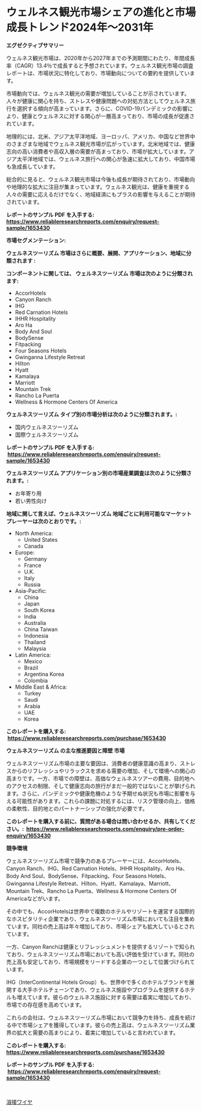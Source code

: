 <p><h1>ウェルネス観光市場シェアの進化と市場成長トレンド2024年〜2031年</h1></p><p><strong>エグゼクティブサマリー</strong></p>
<p><p>ウェルネス観光市場は、2020年から2027年までの予測期間にわたり、年間成長率（CAGR）13.4％で成長すると予想されています。ウェルネス観光市場の調査レポートは、市場状況に特化しており、市場動向についての要約を提供しています。</p><p>市場動向では、ウェルネス観光の需要が増加していることが示されています。人々が健康に関心を持ち、ストレスや健康問題への対処方法としてウェルネス旅行を選択する傾向が高まっています。さらに、COVID-19パンデミックの影響により、健康とウェルネスに対する関心が一層高まっており、市場の成長が促進されています。</p><p>地理的には、北米、アジア太平洋地域、ヨーロッパ、アメリカ、中国など世界中のさまざまな地域でウェルネス観光市場が広がっています。北米地域では、健康志向の高い消費者や高収入層の需要が高まっており、市場が拡大しています。アジア太平洋地域では、ウェルネス旅行への関心が急速に拡大しており、中国市場も急成長しています。</p><p>総合的に見ると、ウェルネス観光市場は今後も成長が期待されており、市場動向や地理的な拡大に注目が集まっています。ウェルネス観光は、健康を重視する人々の需要に応えるだけでなく、地域経済にもプラスの影響を与えることが期待されています。</p></p>
<p><strong>レポートのサンプル PDF を入手する: <a href="https://www.reliableresearchreports.com/enquiry/request-sample/1653430">https://www.reliableresearchreports.com/enquiry/request-sample/1653430</a></strong></p>
<p><strong>市場セグメンテーション:</strong></p>
<p><strong> ウェルネスツーリズム 市場はさらに概要、展開、アプリケーション、地域に分類されます :</strong></p>
<p><strong>コンポーネントに関しては、 ウェルネスツーリズム 市場は次のように分類されます: &nbsp;</strong></p>
<p><ul><li>AccorHotels</li><li>Canyon Ranch</li><li>IHG</li><li>Red Carnation Hotels</li><li>IHHR Hospitality</li><li>Aro Ha</li><li>Body And Soul</li><li>BodySense</li><li>Fitpacking</li><li>Four Seasons Hotels</li><li>Gwinganna Lifestyle Retreat</li><li>Hilton</li><li>Hyatt</li><li>Kamalaya</li><li>Marriott</li><li>Mountain Trek</li><li>Rancho La Puerta</li><li>Wellness & Hormone Centers Of America</li></ul></p>
<p><strong> ウェルネスツーリズム タイプ別の市場分析は次のように分類されます。:</strong></p>
<p><ul><li>国内ウェルネスツーリズム</li><li>国際ウェルネスツーリズム</li></ul></p>
<p><strong>レポートのサンプル PDF を入手する: &nbsp;<a href="https://www.reliableresearchreports.com/enquiry/request-sample/1653430">https://www.reliableresearchreports.com/enquiry/request-sample/1653430</a></strong></p>
<p><strong> ウェルネスツーリズム アプリケーション別の市場産業調査は次のように分類されます。:</strong></p>
<p><ul><li>お年寄り用</li><li>若い男性向け</li></ul></p>
<p><strong>地域に関して言えば、ウェルネスツーリズム 地域ごとに利用可能なマーケットプレーヤーは次のとおりです。:</strong></p>
<p><ul>
    <li>
        North America:
        <ul>
            <li>United States</li>
            <li>Canada</li>
        </ul>
    </li>
    <li>
        Europe:
        <ul>
            <li>Germany</li>
            <li>France</li>
            <li>U.K.</li>
            <li>Italy</li>
            <li>Russia</li>
        </ul>
    </li>
    <li>
        Asia-Pacific:
        <ul>
            <li>China</li>
            <li>Japan</li>
            <li>South Korea</li>
            <li>India</li>
            <li>Australia</li>
            <li>China Taiwan</li>
            <li>Indonesia</li>
            <li>Thailand</li>
            <li>Malaysia</li>
        </ul>
    </li>
    <li>
        Latin America:
        <ul>
            <li>Mexico</li>
            <li>Brazil</li>
            <li>Argentina Korea</li>
            <li>Colombia</li>
        </ul>
    </li>
    <li>
        Middle East & Africa:
        <ul>
            <li>Turkey</li>
            <li>Saudi</li>
            <li>Arabia</li>
            <li>UAE</li>
            <li>Korea</li>
        </ul>
    </li>
    </ul></p>
<p><strong>このレポートを購入する: &nbsp;<a href="https://www.reliableresearchreports.com/purchase/1653430">https://www.reliableresearchreports.com/purchase/1653430</a></strong></p>
<p><strong>ウェルネスツーリズム の主な推進要因と障壁 市場</strong></p>
<p><p>ウェルネスツーリズム市場の主要な要因は、消費者の健康意識の高まり、ストレスからのリフレッシュやリラックスを求める需要の増加、そして環境への関心の高まりです。一方、市場での障壁は、高価なウェルネスツアーの費用、目的地へのアクセスの制限、そして健康志向の旅行がまだ一般的ではないことが挙げられます。さらに、パンデミックや健康危機のような予期せぬ状況も市場に影響を与える可能性があります。これらの課題に対処するには、リスク管理の向上、価格の柔軟性、目的地とのパートナーシップの強化が必要です。</p></p>
<p><strong>このレポートを購入する前に、質問がある場合は問い合わせるか、共有してください。:&nbsp; <a href="https://www.reliableresearchreports.com/enquiry/pre-order-enquiry/1653430">https://www.reliableresearchreports.com/enquiry/pre-order-enquiry/1653430</a></strong></p>
<p><strong>競争環境</strong></p>
<p><p>ウェルネスツーリズム市場で競争力のあるプレーヤーには、AccorHotels、Canyon Ranch、IHG、Red Carnation Hotels、IHHR Hospitality、Aro Ha、Body And Soul、BodySense、Fitpacking、Four Seasons Hotels、Gwinganna Lifestyle Retreat、Hilton、Hyatt、Kamalaya、Marriott、Mountain Trek、Rancho La Puerta、Wellness & Hormone Centers Of Americaなどがいます。</p><p>その中でも、AccorHotelsは世界中で複数のホテルやリゾートを運営する国際的なホスピタリティ企業であり、ウェルネスツーリズム市場においても注目を集めています。同社の売上高は年々増加しており、市場シェアも拡大しているとされています。</p><p>一方、Canyon Ranchは健康とリフレッシュメントを提供するリゾートで知られており、ウェルネスツーリズム市場においても高い評価を受けています。同社の売上高も安定しており、市場規模をリードする企業の一つとして位置づけられています。</p><p>IHG（InterContinental Hotels Group）も、世界中で多くのホテルブランドを展開する大手ホテルチェーンであり、ウェルネス施設やプログラムを提供するホテルも増えています。彼らのウェルネス施設に対する需要は着実に増加しており、市場での存在感を高めています。</p><p>これらの会社は、ウェルネスツーリズム市場において競争力を持ち、成長を続ける中で市場シェアを獲得しています。彼らの売上高は、ウェルネスツーリズム業界の拡大と需要の高まりにより、着実に増加していると言われています。</p></p>
<p><strong>このレポートを購入する: &nbsp; <a href="https://www.reliableresearchreports.com/purchase/1653430">https://www.reliableresearchreports.com/purchase/1653430</a></strong></p>
<p><strong>レポートのサンプル PDF を入手する: &nbsp;<a href="https://www.reliableresearchreports.com/enquiry/request-sample/1653430">https://www.reliableresearchreports.com/enquiry/request-sample/1653430</a></strong><strong></strong></p>
<p>&nbsp;</p>
<p><p><a href="https://github.com/zoetazuur/Market-Research-Report-List-1/blob/main/638847410831.md">溶接ワイヤ</a></p></p>